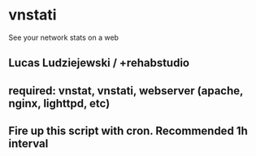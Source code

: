 # vnstati
See your network stats on a web

## Lucas Ludziejewski / +rehabstudio
## required: vnstat, vnstati, webserver (apache, nginx, lighttpd, etc)
## Fire up this script with cron. Recommended 1h interval
